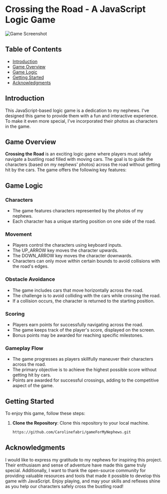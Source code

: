# Crossing the Road - A JavaScript Logic Game

![Game Screenshot](game.png)

## Table of Contents
- [Introduction](#introduction)
- [Game Overview](#game-overview)
- [Game Logic](#game-logic)
- [Getting Started](#getting-started)
- [Acknowledgments](#acknowledgments)

## Introduction

This JavaScript-based logic game is a dedication to my nephews. I've designed this game to provide them with a fun and interactive experience. To make it even more special, I've incorporated their photos as characters in the game.

## Game Overview

**Crossing the Road** is an exciting logic game where players must safely navigate a bustling road filled with moving cars. The goal is to guide the characters (based on my nephews' photos) across the road without getting hit by the cars. The game offers the following key features:

## Game Logic

### Characters
- The game features characters represented by the photos of my nephews.
- Each character has a unique starting position on one side of the road.

### Movement
- Players control the characters using keyboard inputs.
- The UP_ARROW key moves the character upwards.
- The DOWN_ARROW key moves the character downwards.
- Characters can only move within certain bounds to avoid collisions with the road's edges.

### Obstacle Avoidance
- The game includes cars that move horizontally across the road.
- The challenge is to avoid colliding with the cars while crossing the road.
- If a collision occurs, the character is returned to the starting position.

### Scoring
- Players earn points for successfully navigating across the road.
- The game keeps track of the player's score, displayed on the screen.
- Bonus points may be awarded for reaching specific milestones.

### Gameplay Flow
- The game progresses as players skillfully maneuver their characters across the road.
- The primary objective is to achieve the highest possible score without getting hit by cars.
- Points are awarded for successful crossings, adding to the competitive aspect of the game.

## Getting Started

To enjoy this game, follow these steps:

1. **Clone the Repository**: Clone this repository to your local machine.

   ```bash / terminal
   https://github.com/Carolinefabri/gameForMyNephews.git

## Acknowledgments
I would like to express my gratitude to my nephews for inspiring this project. Their enthusiasm and sense of adventure have made this game truly special. Additionally, I want to thank the open-source community for providing valuable resources and tools that made it possible to develop this game with JavaScript. Enjoy playing, and may your skills and reflexes shine as you help our characters safely cross the bustling road!
